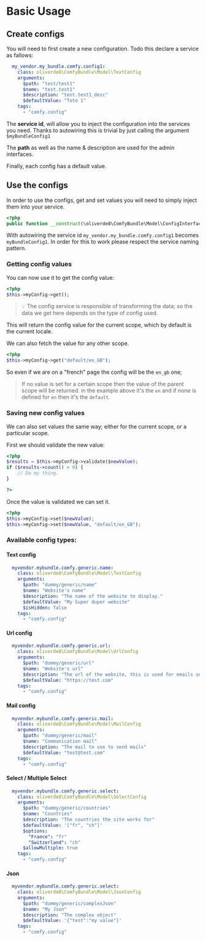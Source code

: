# Basic Usage

## Create configs

You will need to first create a new configuration. Todo this declare a service as fallows: 

```yml
  my_vendor.my_bundle.comfy.config1:
    class: oliverde8\ComfyBundle\Model\TextConfig
    arguments:
      $path: "test/test1"
      $name: "test.test1"
      $description: "test.test1_desc"
      $defaultValue: "Toto 1"
    tags:
      - "comfy.config"
```

The **service id**, will allow you to inject the configuration into the services you need.
Thanks to autowiring this is trivial by just calling the argument `$myBundleConfig1`

The **path** as well as the name & description are used for the admin interfaces.

Finally, each config has a default value.

## Use the configs

In order to use the configs, get and set values you will need to simply inject them into your service.

```php
<?php
public function __construct(\oliverde8\ComfyBundle\Model\ConfigInterface $myBundleConfig1);
```

With autowiring the service id `my_vendor.my_bundle.comfy.config1` becomes `myBundleConfig1`. In order for this to work
please respect the service naming pattern.

### Getting config values

You can now use it to get the config value:
```php
<?php
$this->myConfig->get();
```

> :bulb: The config service is responsible of transforming the data; so the data we get here depends on the type of config used.

This will return the config value for the current scope, which by default is the current locale.

We can also fetch the value for any other scope.

```php
<?php
$this->myConfig->get("default/en_GB");
``` 

So even if we are on a "french" page the config will be the `en_gb` one;

> If no value is set for a certain scope then the value of the parent scope will be returned. in the example above it's
the `en` and if none is defined for `en` then it's the `default`.

### Saving new config values

We can also set values the same way; either for the current scope, or a particular scope.

First we should validate the new value:

```php
<?php
$results = $this->myConfig->validate($newValue);
if ($results->count() > 0) {
    // Do my thing.
}

?>
```

Once the value is validated we can set it.

```php
<?php
$this->myConfig->set($newValue);
$this->myConfig->set($newValue, "default/en_GB");
```

### Available config types: 

#### Text config
```yaml
  myvendor.mybundle.comfy.generic.name:
    class: oliverde8\ComfyBundle\Model\TextConfig
    arguments:
      $path: "dummy/generic/name"
      $name: "Website's name"
      $description: "The name of the website to display."
      $defaultValue: "My Super duper website"
      $isHidden: false
    tags:
      - "comfy.config"
```

#### Url config

```yaml
  myvendor.mybundle.comfy.generic.url:
    class: oliverde8\ComfyBundle\Model\UrlConfig
    arguments:
      $path: "dummy/generic/url"
      $name: "Website's url"
      $description: "The url of the website, this is used for emails sent by cron jobs."
      $defaultValue: "https://test.com"
    tags:
      - "comfy.config"
```
#### Mail config

```yaml 
  myvendor.mybundle.comfy.generic.mail:
    class: oliverde8\ComfyBundle\Model\MailConfig
    arguments:
      $path: "dummy/generic/mail"
      $name: "Communication mail"
      $description: "The mail to use to send mails"
      $defaultValue: "test@test.com"
    tags:
      - "comfy.config"
```

#### Select / Multiple Select

```yaml
  myvendor.mybundle.comfy.generic.select:
    class: oliverde8\ComfyBundle\Model\SelectConfig
    arguments:
      $path: "dummy/generic/countries"
      $name: "Countries"
      $description: "The countries the site works for"
      $defaultValue: '["fr", "ch"]'
      $options:
        "France": "fr"
        "Switzerland": "ch"
      $allowMultiple: true
    tags:
      - "comfy.config"
```

#### Json

```yaml
  myvendor.mybundle.comfy.generic.select:
    class: oliverde8\ComfyBundle\Model\JsonConfig
    arguments:
      $path: "dummy/generic/complexJson"
      $name: "My Json"
      $description: "The complex object"
      $defaultValue: '{"test":"my value"}'
    tags:
      - "comfy.config"
```
